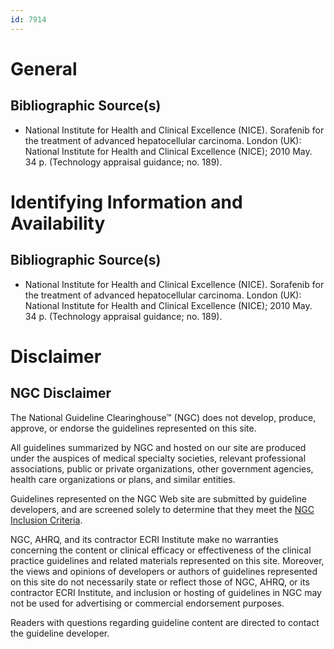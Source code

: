 ```yaml
---
id: 7914
---
```


# General

## Bibliographic Source(s)

- National Institute for Health and Clinical Excellence (NICE). Sorafenib for the treatment of advanced hepatocellular carcinoma. London (UK): National Institute for Health and Clinical Excellence (NICE); 2010 May. 34 p. (Technology appraisal guidance; no. 189).

# Identifying Information and Availability

## Bibliographic Source(s)

- National Institute for Health and Clinical Excellence (NICE). Sorafenib for the treatment of advanced hepatocellular carcinoma. London (UK): National Institute for Health and Clinical Excellence (NICE); 2010 May. 34 p. (Technology appraisal guidance; no. 189).

# Disclaimer

## NGC Disclaimer

The National Guideline Clearinghouse™ (NGC) does not develop, produce, approve, or endorse the guidelines represented on this site.

All guidelines summarized by NGC and hosted on our site are produced under the auspices of medical specialty societies, relevant professional associations, public or private organizations, other government agencies, health care organizations or plans, and similar entities.

Guidelines represented on the NGC Web site are submitted by guideline developers, and are screened solely to determine that they meet the [NGC Inclusion Criteria](/help-and-about/summaries/inclusion-criteria).

NGC, AHRQ, and its contractor ECRI Institute make no warranties concerning the content or clinical efficacy or effectiveness of the clinical practice guidelines and related materials represented on this site. Moreover, the views and opinions of developers or authors of guidelines represented on this site do not necessarily state or reflect those of NGC, AHRQ, or its contractor ECRI Institute, and inclusion or hosting of guidelines in NGC may not be used for advertising or commercial endorsement purposes.

Readers with questions regarding guideline content are directed to contact the guideline developer.

